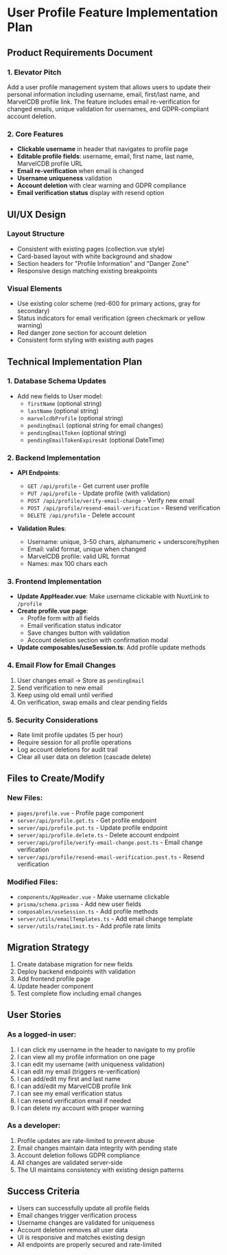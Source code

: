 # User Profile Feature Implementation Plan

## Product Requirements Document

### 1. Elevator Pitch
Add a user profile management system that allows users to update their personal information including username, email, first/last name, and MarvelCDB profile link. The feature includes email re-verification for changed emails, unique validation for usernames, and GDPR-compliant account deletion.

### 2. Core Features
- **Clickable username** in header that navigates to profile page
- **Editable profile fields**: username, email, first name, last name, MarvelCDB profile URL
- **Email re-verification** when email is changed
- **Username uniqueness** validation
- **Account deletion** with clear warning and GDPR compliance
- **Email verification status** display with resend option

## UI/UX Design

### Layout Structure
- Consistent with existing pages (collection.vue style)
- Card-based layout with white background and shadow
- Section headers for "Profile Information" and "Danger Zone"
- Responsive design matching existing breakpoints

### Visual Elements
- Use existing color scheme (red-600 for primary actions, gray for secondary)
- Status indicators for email verification (green checkmark or yellow warning)
- Red danger zone section for account deletion
- Consistent form styling with existing auth pages

## Technical Implementation Plan

### 1. Database Schema Updates
- Add new fields to User model:
  - `firstName` (optional string)
  - `lastName` (optional string)  
  - `marvelcdbProfile` (optional string)
  - `pendingEmail` (optional string for email changes)
  - `pendingEmailToken` (optional string)
  - `pendingEmailTokenExpiresAt` (optional DateTime)

### 2. Backend Implementation
- **API Endpoints**:
  - `GET /api/profile` - Get current user profile
  - `PUT /api/profile` - Update profile (with validation)
  - `POST /api/profile/verify-email-change` - Verify new email
  - `POST /api/profile/resend-email-verification` - Resend verification
  - `DELETE /api/profile` - Delete account

- **Validation Rules**:
  - Username: unique, 3-50 chars, alphanumeric + underscore/hyphen
  - Email: valid format, unique when changed
  - MarvelCDB profile: valid URL format
  - Names: max 100 chars each

### 3. Frontend Implementation
- **Update AppHeader.vue**: Make username clickable with NuxtLink to `/profile`
- **Create profile.vue page**: 
  - Profile form with all fields
  - Email verification status indicator
  - Save changes button with validation
  - Account deletion section with confirmation modal
- **Update composables/useSession.ts**: Add profile update methods

### 4. Email Flow for Email Changes
1. User changes email → Store as `pendingEmail`
2. Send verification to new email
3. Keep using old email until verified
4. On verification, swap emails and clear pending fields

### 5. Security Considerations
- Rate limit profile updates (5 per hour)
- Require session for all profile operations
- Log account deletions for audit trail
- Clear all user data on deletion (cascade delete)

## Files to Create/Modify

### New Files:
- `pages/profile.vue` - Profile page component
- `server/api/profile.get.ts` - Get profile endpoint
- `server/api/profile.put.ts` - Update profile endpoint
- `server/api/profile.delete.ts` - Delete account endpoint
- `server/api/profile/verify-email-change.post.ts` - Email change verification
- `server/api/profile/resend-email-verification.post.ts` - Resend verification

### Modified Files:
- `components/AppHeader.vue` - Make username clickable
- `prisma/schema.prisma` - Add new user fields
- `composables/useSession.ts` - Add profile methods
- `server/utils/emailTemplates.ts` - Add email change template
- `server/utils/rateLimit.ts` - Add profile rate limits

## Migration Strategy
1. Create database migration for new fields
2. Deploy backend endpoints with validation
3. Add frontend profile page
4. Update header component
5. Test complete flow including email changes

## User Stories

### As a logged-in user:
1. I can click my username in the header to navigate to my profile
2. I can view all my profile information on one page
3. I can edit my username (with uniqueness validation)
4. I can edit my email (triggers re-verification)
5. I can add/edit my first and last name
6. I can add/edit my MarvelCDB profile link
7. I can see my email verification status
8. I can resend verification email if needed
9. I can delete my account with proper warning

### As a developer:
1. Profile updates are rate-limited to prevent abuse
2. Email changes maintain data integrity with pending state
3. Account deletion follows GDPR compliance
4. All changes are validated server-side
5. The UI maintains consistency with existing design patterns

## Success Criteria
- Users can successfully update all profile fields
- Email changes trigger verification process
- Username changes are validated for uniqueness
- Account deletion removes all user data
- UI is responsive and matches existing design
- All endpoints are properly secured and rate-limited